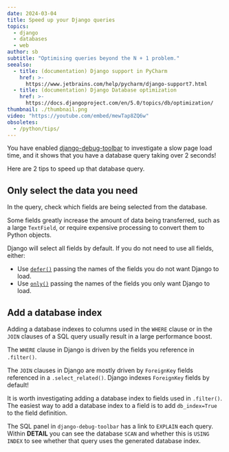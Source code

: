 ```yaml
---
date: 2024-03-04
title: Speed up your Django queries
topics:
  - django
  - databases
  - web
author: sb
subtitle: "Optimising queries beyond the N + 1 problem."
seealso:
  - title: (documentation) Django support in PyCharm
    href: >-
      https://www.jetbrains.com/help/pycharm/django-support7.html
  - title: (documentation) Django Database optimization
    href: >-
      https://docs.djangoproject.com/en/5.0/topics/db/optimization/
thumbnail: ./thumbnail.png
video: "https://youtube.com/embed/mewTap8ZQ6w"
obsoletes:
  - /python/tips/
---
```


You have enabled [django-debug-toolbar](https://django-debug-toolbar.readthedocs.io/en/latest/installation.html) to investigate a slow page load time, and it shows that you have a database query taking over 2 seconds!

Here are 2 tips to speed up that database query.

## Only select the data you need

In the query, check which fields are being selected from the database.

Some fields greatly increase the amount of data being transferred, such as a large `TextField`, or require expensive processing to convert them to Python objects.

Django will select all fields by default. If you do not need to use all fields, either:

- Use [`defer()`](https://docs.djangoproject.com/en/5.0/ref/models/querysets/#django.db.models.query.QuerySet.defer) passing the names of the fields you do not want Django to load.
- Use [`only()`](https://docs.djangoproject.com/en/5.0/ref/models/querysets/#only) passing the names of the fields you only want Django to load.

## Add a database index

Adding a database indexes to columns used in the `WHERE` clause or in the `JOIN` clauses of a SQL query usually result in a large performance boost.

The `WHERE` clause in Django is driven by the fields you reference in `.filter()`.

The `JOIN` clauses in Django are mostly driven by `ForeignKey` fields referenced in a `.select_related()`. Django indexes `ForeignKey` fields by default!

It is worth investigating adding a database index to fields used in `.filter()`. The easiest way to add a database index to a field is to add `db_index=True` to the field definition.

The SQL panel in `django-debug-toolbar` has a link to `EXPLAIN` each query. Within **DETAIL** you can see the database `SCAN` and whether this is `USING INDEX` to see whether that query uses the generated database index.

